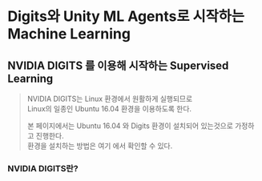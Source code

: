 # Digits와 Unity ML Agents로 시작하는 Machine Learning
   
      

## NVIDIA DIGITS 를 이용해 시작하는 Supervised Learning
> NVIDIA DIGITS는 Linux 환경에서 원활하게 실행되므로   
> Linux의 일종인 Ubuntu 16.04 환경을 이용하도록 한다.
>
> 본 페이지에서는 Ubuntu 16.04 와 Digits 환경이 설치되어 있는것으로 가정하고 진행한다.   
> 환경을 설치하는 방법은 여기 에서 확인할 수 있다.



### NVIDIA DIGITS란?
